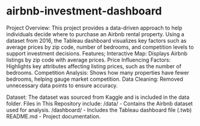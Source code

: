 # airbnb-investment-dashboard
Project Overview:
This project provides a data-driven approach to help individuals decide where to purchase an Airbnb rental property. Using a dataset from 2016, the Tableau dashboard visualizes key factors such as average prices by zip code, number of bedrooms, and competition levels to support investment decisions.
Features;
    Interactive Map: Displays Airbnb listings by zip code with average prices.
    Price Influencing Factors: Highlights key attributes affecting listing prices, such as the number of bedrooms.
    Competition Analysis: Shows how many properties have fewer bedrooms, helping gauge market competition.
    Data Cleaning: Removed unnecessary data points to ensure accuracy.

Dataset: The dataset was sourced from Kaggle and is included in the data folder.
Files in This Repository include:
    /data/ - Contains the Airbnb dataset used for analysis.
    /dashboard/ - Includes the Tableau dashboard file (.twb)
    README.md - Project documentation.
